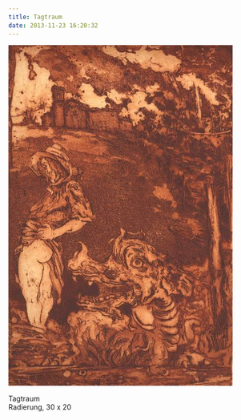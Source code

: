 ```yaml
---
title: Tagtraum
date: 2013-11-23 16:20:32
---
```

![Tagtraum](/img/radierungen/tagtraum.jpg)

Tagtraum<br>
Radierung, 30 x 20
